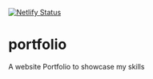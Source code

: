 [![Netlify Status](https://api.netlify.com/api/v1/badges/4e8f3f89-b707-4363-bcb6-1748a0e570f6/deploy-status)](https://app.netlify.com/sites/thomascodes/deploys)
# portfolio
A website Portfolio to showcase my skills 


